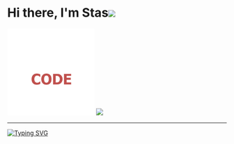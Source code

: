 <h1 align="left">Hi there, I'm Stas<img src="https://github.com/blackcater/blackcater/raw/main/images/Hi.gif" height="32"/></h1>
<div>      
  <img src="https://github.com/Chetverukhin/Chetverukhin/blob/main/TITLE.png" height="200px"/>
  <img src="https://github-readme-stats.vercel.app/api?username=Chetverukhin&theme=dark"/>      
</div>
<hr>
<a href="https://git.io/typing-svg"><img src="https://readme-typing-svg.herokuapp.com?font=Tahoma&pause=1000&color=adb5bd&size=22&weight=500&background=22272E00&width=600&lines=I'm+currently+learning+for+.NET%2FC%23+developer" alt="Typing SVG" /></a>
